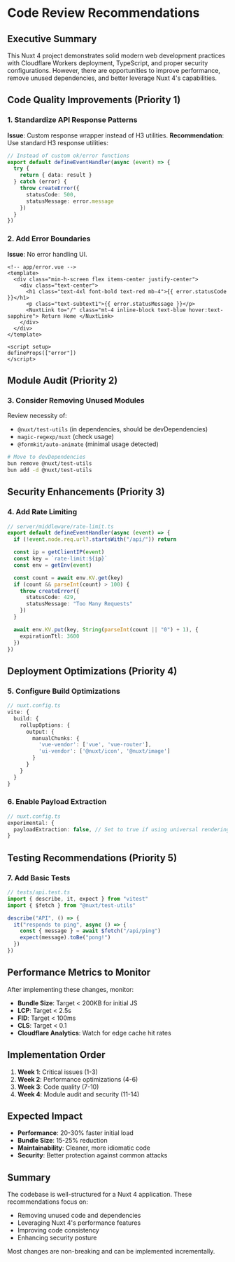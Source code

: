# Code Review Recommendations

<!-- trunk-ignore-all(trunk-toolbox/todo) -->

## Executive Summary

This Nuxt 4 project demonstrates solid modern web development practices with Cloudflare Workers deployment, TypeScript, and proper security configurations. However, there are opportunities to improve performance, remove unused dependencies, and better leverage Nuxt 4's capabilities.

## Code Quality Improvements (Priority 1)

### 1. Standardize API Response Patterns

**Issue**: Custom response wrapper instead of H3 utilities.
**Recommendation**: Use standard H3 response utilities:

```typescript
// Instead of custom ok/error functions
export default defineEventHandler(async (event) => {
  try {
    return { data: result }
  } catch (error) {
    throw createError({
      statusCode: 500,
      statusMessage: error.message
    })
  }
})
```

### 2. Add Error Boundaries

**Issue**: No error handling UI.

```vue
<!-- app/error.vue -->
<template>
  <div class="min-h-screen flex items-center justify-center">
    <div class="text-center">
      <h1 class="text-4xl font-bold text-red mb-4">{{ error.statusCode }}</h1>
      <p class="text-subtext1">{{ error.statusMessage }}</p>
      <NuxtLink to="/" class="mt-4 inline-block text-blue hover:text-sapphire"> Return Home </NuxtLink>
    </div>
  </div>
</template>

<script setup>
defineProps(["error"])
</script>
```

## Module Audit (Priority 2)

### 3. Consider Removing Unused Modules

Review necessity of:

- `@nuxt/test-utils` (in dependencies, should be devDependencies)
- `magic-regexp/nuxt` (check usage)
- `@formkit/auto-animate` (minimal usage detected)

```bash
# Move to devDependencies
bun remove @nuxt/test-utils
bun add -d @nuxt/test-utils
```

## Security Enhancements (Priority 3)

### 4. Add Rate Limiting

```typescript
// server/middleware/rate-limit.ts
export default defineEventHandler(async (event) => {
  if (!event.node.req.url?.startsWith("/api/")) return

  const ip = getClientIP(event)
  const key = `rate-limit:${ip}`
  const env = getEnv(event)

  const count = await env.KV.get(key)
  if (count && parseInt(count) > 100) {
    throw createError({
      statusCode: 429,
      statusMessage: "Too Many Requests"
    })
  }

  await env.KV.put(key, String(parseInt(count || "0") + 1), {
    expirationTtl: 3600
  })
})
```

## Deployment Optimizations (Priority 4)

### 5. Configure Build Optimizations

```typescript
// nuxt.config.ts
vite: {
  build: {
    rollupOptions: {
      output: {
        manualChunks: {
          'vue-vendor': ['vue', 'vue-router'],
          'ui-vendor': ['@nuxt/icon', '@nuxt/image']
        }
      }
    }
  }
}
```

### 6. Enable Payload Extraction

```typescript
// nuxt.config.ts
experimental: {
  payloadExtraction: false, // Set to true if using universal rendering
}
```

## Testing Recommendations (Priority 5)

### 7. Add Basic Tests

```typescript
// tests/api.test.ts
import { describe, it, expect } from "vitest"
import { $fetch } from "@nuxt/test-utils"

describe("API", () => {
  it("responds to ping", async () => {
    const { message } = await $fetch("/api/ping")
    expect(message).toBe("pong!")
  })
})
```

## Performance Metrics to Monitor

After implementing these changes, monitor:

- **Bundle Size**: Target < 200KB for initial JS
- **LCP**: Target < 2.5s
- **FID**: Target < 100ms
- **CLS**: Target < 0.1
- **Cloudflare Analytics**: Watch for edge cache hit rates

## Implementation Order

1. **Week 1**: Critical issues (1-3)
2. **Week 2**: Performance optimizations (4-6)
3. **Week 3**: Code quality (7-10)
4. **Week 4**: Module audit and security (11-14)

## Expected Impact

- **Performance**: 20-30% faster initial load
- **Bundle Size**: 15-25% reduction
- **Maintainability**: Cleaner, more idiomatic code
- **Security**: Better protection against common attacks

## Summary

The codebase is well-structured for a Nuxt 4 application. These recommendations focus on:

- Removing unused code and dependencies
- Leveraging Nuxt 4's performance features
- Improving code consistency
- Enhancing security posture

Most changes are non-breaking and can be implemented incrementally.
